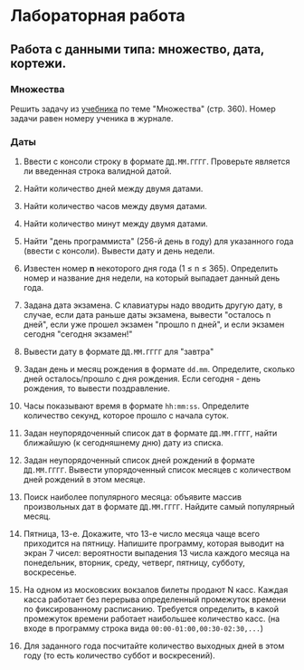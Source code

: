 # Лабораторная работа

## Работа с данными типа: множество, дата, кортежи.

### Множества

Решить задачу из [учебника](../doc/%D0%A3%D1%87%D0%B5%D0%B1%D0%BD%D0%B8%D0%BA%20%D0%9E%D1%81%D0%BD%D0%BE%D0%B2%D1%8B%20%D0%BF%D1%80%D0%BE%D0%B3%D1%80%D0%B0%D0%BC%D0%BC%D0%B8%D1%80%D0%BE%D0%B2%D0%B0%D0%BD%D0%B8%D1%8F.pdf) по теме "Множества" (стр. 360). Номер задачи равен номеру ученика в журнале.

### Даты

1. Ввести с консоли строку в формате `ДД.ММ.ГГГГ`. Проверьте является ли введенная строка валидной датой.

2. Найти количество дней между двумя датами. 

3. Найти количество часов между двумя датами. 

4. Найти количество минут между двумя датами. 

5. Найти "день программиста" (256-й день в году) для указанного года (ввести с консоли). Вывести дату и день недели.

6. Известен номер **n** некоторого дня года (1 ≤ n ≤ 365). Определить номер и название дня недели, на который
выпадает данный день года.

7. Задана дата экзамена. С клавиатуры надо вводить другую дату, в случае, если дата раньше даты экзамена, вывести "осталось n дней", если уже прошел экзамен "прошло n дней", и если экзамен сегодня "сегодня экзамен!"

8. Вывести дату в формате `ДД.ММ.ГГГГ` для "завтра"

9. Задан день и месяц рождения в формате `dd.mm`. Определите, сколько дней осталось/прошло с дня рождения. Если сегодня - день рождения, то вывести поздравление.

10. Часы показывают время в формате `hh:mm:ss`. Определите количество секунд, которое прошло с начала суток.

11. Задан неупорядоченный список дат в формате `ДД.ММ.ГГГГ`, найти ближайшую (к сегодняшнему дню) дату из списка.

12. Задан неупорядоченный список дней рождений в формате `ДД.ММ.ГГГГ`. Вывести упорядоченный список месяцев с количеством дней рождений в этом месяце.

13. Поиск наиболее популярного месяца: объявите массив произвольных дат в формате `ДД.ММ.ГГГГ`. Найдите самый популярный месяц. 

14. Пятница, 13-е. Докажите, что 13-е число месяца чаще всего приходится на пятницу.
Напишите программу, которая выводит на экран 7 чисел: вероятности выпадения 13 числа каждого месяца на понедельник, вторник, среду, четверг, пятницу, субботу, воскресенье.

15. На одном из московских вокзалов билеты продают N касс. Каждая касса работает без перерыва определенный промежуток времени по фиксированному расписанию. Требуется определить, в какой промежуток времени работает наибольшее количество касс. (на входе в программу строка вида `00:00-01:00,00:30-02:30,...`)

16. Для заданного года посчитайте количество выходных дней в этом году (то есть количество суббот и воскресений).


